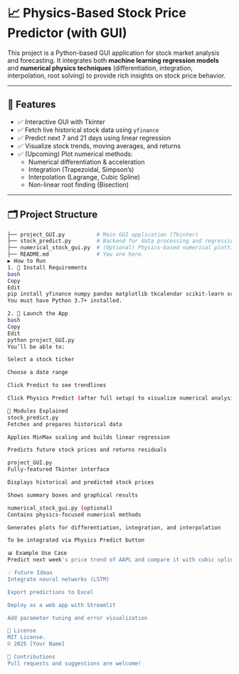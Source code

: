 # 📈 Physics-Based Stock Price Predictor (with GUI)

This project is a Python-based GUI application for stock market analysis and forecasting. It integrates both **machine learning regression models** and **numerical physics techniques** (differentiation, integration, interpolation, root solving) to provide rich insights on stock price behavior.

---

## 🔧 Features

- ✅ Interactive GUI with Tkinter
- ✅ Fetch live historical stock data using `yfinance`
- ✅ Predict next 7 and 21 days using linear regression
- ✅ Visualize stock trends, moving averages, and returns
- ✅ (Upcoming) Plot numerical methods: 
  - Numerical differentiation & acceleration
  - Integration (Trapezoidal, Simpson’s)
  - Interpolation (Lagrange, Cubic Spline)
  - Non-linear root finding (Bisection)

---

## 🗂 Project Structure

```bash
├── project_GUI.py          # Main GUI application (Tkinter)
├── stock_predict.py        # Backend for data processing and regression
├── numerical_stock_gui.py  # (Optional) Physics-based numerical plotting module
├── README.md               # You are here.
▶ How to Run
1. 🔧 Install Requirements
bash
Copy
Edit
pip install yfinance numpy pandas matplotlib tkcalendar scikit-learn scipy
You must have Python 3.7+ installed.

2. 🚀 Launch the App
bash
Copy
Edit
python project_GUI.py
You’ll be able to:

Select a stock ticker

Choose a date range

Click Predict to see trendlines

Click Physics Predict (after full setup) to visualize numerical analysis

📘 Modules Explained
stock_predict.py
Fetches and prepares historical data

Applies MinMax scaling and builds linear regression

Predicts future stock prices and returns residuals

project_GUI.py
Fully-featured Tkinter interface

Displays historical and predicted stock prices

Shows summary boxes and graphical results

numerical_stock_gui.py (optional)
Contains physics-focused numerical methods

Generates plots for differentiation, integration, and interpolation

To be integrated via Physics Predict button

📊 Example Use Case
Predict next week's price trend of AAPL and compare it with cubic spline interpolation curve or numerical derivatives. Use both machine learning and classical physics-inspired techniques to cross-validate behavior.

💡 Future Ideas
Integrate neural networks (LSTM)

Export predictions to Excel

Deploy as a web app with Streamlit

Add parameter tuning and error visualization

📘 License
MIT License.
© 2025 [Your Name]

🤝 Contributions
Pull requests and suggestions are welcome!